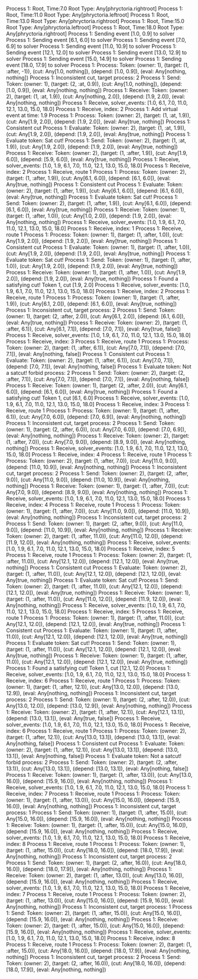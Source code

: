 Process 1: Root, Time:7.0 Root Type: Any[phryctoria.rightroot]
Process 1: Root, Time:11.0 Root Type: Any[phryctoria.leftroot]
Process 1: Root, Time:13.0 Root Type: Any[phryctoria.rightroot]
Process 1: Root, Time:15.0 Root Type: Any[phryctoria.leftroot]
Process 1: Root, Time:18.0 Root Type: Any[phryctoria.rightroot]
Process 1: Sending event [1.0, 0.9] to solver
Process 1: Sending event [6.1, 6.0] to solver
Process 1: Sending event [7.0, 6.9] to solver
Process 1: Sending event [11.0, 10.9] to solver
Process 1: Sending event [12.1, 12.0] to solver
Process 1: Sending event [13.0, 12.9] to solver
Process 1: Sending event [15.0, 14.9] to solver
Process 1: Sending event [18.0, 17.9] to solver
Process 1: Process: Token: (owner: 1), (target: (1, :after, -1)),  (cut: Any[1.0, nothing]), (depend: [1.0, 0.9]), (eval: Any[nothing, nothing])
Process 1: Inconsistent cut, target process: 2
Process 1: Send: Token: (owner: 1), (target: (2, :at, 0.9)),  (cut: Any[1.0, nothing]), (depend: [1.0, 0.9]), (eval: Any[nothing, nothing])
Process 1: Receive: Token: (owner: 2), (target: (1, :at, 1.9)),  (cut: Any[nothing, 2.0]), (depend: [1.9, 2.0]), (eval: Any[nothing, nothing])
Process 1: Receive, solver_events: [1.0, 6.1, 7.0, 11.0, 12.1, 13.0, 15.0, 18.0]
Process 1: Receive, index: 2
Process 1: Add virtual event at time: 1.9
Process 1: Process: Token: (owner: 2), (target: (1, :at, 1.9)),  (cut: Any[1.9, 2.0]), (depend: [1.9, 2.0]), (eval: Any[true, nothing])
Process 1: Consistent cut
Process 1: Evaluate: Token: (owner: 2), (target: (1, :at, 1.9)),  (cut: Any[1.9, 2.0]), (depend: [1.9, 2.0]), (eval: Any[true, nothing])
Process 1: Evaluate token: Sat cut!
Process 1: Send: Token: (owner: 2), (target: (1, :at, 1.9)),  (cut: Any[1.9, 2.0]), (depend: [1.9, 2.0]), (eval: Any[true, nothing])
Process 1: Receive: Token: (owner: 2), (target: (1, :after, 1.9)),  (cut: Any[1.9, 6.0]), (depend: [5.9, 6.0]), (eval: Any[true, nothing])
Process 1: Receive, solver_events: [1.0, 1.9, 6.1, 7.0, 11.0, 12.1, 13.0, 15.0, 18.0]
Process 1: Receive, index: 2
Process 1: Receive, route 1
Process 1: Process: Token: (owner: 2), (target: (1, :after, 1.9)),  (cut: Any[6.1, 6.0]), (depend: [6.1, 6.0]), (eval: Any[true, nothing])
Process 1: Consistent cut
Process 1: Evaluate: Token: (owner: 2), (target: (1, :after, 1.9)),  (cut: Any[6.1, 6.0]), (depend: [6.1, 6.0]), (eval: Any[true, nothing])
Process 1: Evaluate token: Sat cut!
Process 1: Send: Token: (owner: 2), (target: (1, :after, 1.9)),  (cut: Any[6.1, 6.0]), (depend: [6.1, 6.0]), (eval: Any[true, nothing])
Process 1: Receive: Token: (owner: 1), (target: (1, :after, 1.0)),  (cut: Any[1.0, 2.0]), (depend: [1.9, 2.0]), (eval: Any[nothing, nothing])
Process 1: Receive, solver_events: [1.0, 1.9, 6.1, 7.0, 11.0, 12.1, 13.0, 15.0, 18.0]
Process 1: Receive, index: 1
Process 1: Receive, route 1
Process 1: Process: Token: (owner: 1), (target: (1, :after, 1.0)),  (cut: Any[1.9, 2.0]), (depend: [1.9, 2.0]), (eval: Any[true, nothing])
Process 1: Consistent cut
Process 1: Evaluate: Token: (owner: 1), (target: (1, :after, 1.0)),  (cut: Any[1.9, 2.0]), (depend: [1.9, 2.0]), (eval: Any[true, nothing])
Process 1: Evaluate token: Sat cut!
Process 1: Send: Token: (owner: 1), (target: (1, :after, 1.0)),  (cut: Any[1.9, 2.0]), (depend: [1.9, 2.0]), (eval: Any[true, nothing])
Process 1: Receive: Token: (owner: 1), (target: (1, :after, 1.0)),  (cut: Any[1.9, 2.0]), (depend: [1.9, 2.0]), (eval: Any[true, nothing])
Process 1: Found a satisfying cut! Token 1, cut [1.9, 2.0]
Process 1: Receive, solver_events: [1.0, 1.9, 6.1, 7.0, 11.0, 12.1, 13.0, 15.0, 18.0]
Process 1: Receive, index: 2
Process 1: Receive, route 1
Process 1: Process: Token: (owner: 1), (target: (1, :after, 1.9)),  (cut: Any[6.1, 2.0]), (depend: [6.1, 6.0]), (eval: Any[true, nothing])
Process 1: Inconsistent cut, target process: 2
Process 1: Send: Token: (owner: 1), (target: (2, :after, 2.0)),  (cut: Any[6.1, 2.0]), (depend: [6.1, 6.0]), (eval: Any[true, nothing])
Process 1: Receive: Token: (owner: 2), (target: (1, :after, 6.1)),  (cut: Any[6.1, 7.1]), (depend: [7.0, 7.1]), (eval: Any[true, false])
Process 1: Receive, solver_events: [1.0, 1.9, 6.1, 7.0, 11.0, 12.1, 13.0, 15.0, 18.0]
Process 1: Receive, index: 3
Process 1: Receive, route 1
Process 1: Process: Token: (owner: 2), (target: (1, :after, 6.1)),  (cut: Any[7.0, 7.1]), (depend: [7.0, 7.1]), (eval: Any[nothing, false])
Process 1: Consistent cut
Process 1: Evaluate: Token: (owner: 2), (target: (1, :after, 6.1)),  (cut: Any[7.0, 7.1]), (depend: [7.0, 7.1]), (eval: Any[nothing, false])
Process 1: Evaluate token: Not a satcut! forbid process: 2
Process 1: Send: Token: (owner: 2), (target: (2, :after, 7.1)),  (cut: Any[7.0, 7.1]), (depend: [7.0, 7.1]), (eval: Any[nothing, false])
Process 1: Receive: Token: (owner: 1), (target: (2, :after, 2.0)),  (cut: Any[6.1, 6.0]), (depend: [6.1, 6.0]), (eval: Any[true, nothing])
Process 1: Found a satisfying cut! Token 1, cut [6.1, 6.0]
Process 1: Receive, solver_events: [1.0, 1.9, 6.1, 7.0, 11.0, 12.1, 13.0, 15.0, 18.0]
Process 1: Receive, index: 3
Process 1: Receive, route 1
Process 1: Process: Token: (owner: 1), (target: (1, :after, 6.1)),  (cut: Any[7.0, 6.0]), (depend: [7.0, 6.9]), (eval: Any[nothing, nothing])
Process 1: Inconsistent cut, target process: 2
Process 1: Send: Token: (owner: 1), (target: (2, :after, 6.0)),  (cut: Any[7.0, 6.0]), (depend: [7.0, 6.9]), (eval: Any[nothing, nothing])
Process 1: Receive: Token: (owner: 2), (target: (1, :after, 7.0)),  (cut: Any[7.0, 9.0]), (depend: [8.9, 9.0]), (eval: Any[nothing, nothing])
Process 1: Receive, solver_events: [1.0, 1.9, 6.1, 7.0, 11.0, 12.1, 13.0, 15.0, 18.0]
Process 1: Receive, index: 4
Process 1: Receive, route 1
Process 1: Process: Token: (owner: 2), (target: (1, :after, 7.0)),  (cut: Any[11.0, 9.0]), (depend: [11.0, 10.9]), (eval: Any[nothing, nothing])
Process 1: Inconsistent cut, target process: 2
Process 1: Send: Token: (owner: 2), (target: (2, :after, 9.0)),  (cut: Any[11.0, 9.0]), (depend: [11.0, 10.9]), (eval: Any[nothing, nothing])
Process 1: Receive: Token: (owner: 1), (target: (1, :after, 7.0)),  (cut: Any[7.0, 9.0]), (depend: [8.9, 9.0]), (eval: Any[nothing, nothing])
Process 1: Receive, solver_events: [1.0, 1.9, 6.1, 7.0, 11.0, 12.1, 13.0, 15.0, 18.0]
Process 1: Receive, index: 4
Process 1: Receive, route 1
Process 1: Process: Token: (owner: 1), (target: (1, :after, 7.0)),  (cut: Any[11.0, 9.0]), (depend: [11.0, 10.9]), (eval: Any[nothing, nothing])
Process 1: Inconsistent cut, target process: 2
Process 1: Send: Token: (owner: 1), (target: (2, :after, 9.0)),  (cut: Any[11.0, 9.0]), (depend: [11.0, 10.9]), (eval: Any[nothing, nothing])
Process 1: Receive: Token: (owner: 2), (target: (1, :after, 11.0)),  (cut: Any[11.0, 12.0]), (depend: [11.9, 12.0]), (eval: Any[nothing, nothing])
Process 1: Receive, solver_events: [1.0, 1.9, 6.1, 7.0, 11.0, 12.1, 13.0, 15.0, 18.0]
Process 1: Receive, index: 5
Process 1: Receive, route 1
Process 1: Process: Token: (owner: 2), (target: (1, :after, 11.0)),  (cut: Any[12.1, 12.0]), (depend: [12.1, 12.0]), (eval: Any[true, nothing])
Process 1: Consistent cut
Process 1: Evaluate: Token: (owner: 2), (target: (1, :after, 11.0)),  (cut: Any[12.1, 12.0]), (depend: [12.1, 12.0]), (eval: Any[true, nothing])
Process 1: Evaluate token: Sat cut!
Process 1: Send: Token: (owner: 2), (target: (1, :after, 11.0)),  (cut: Any[12.1, 12.0]), (depend: [12.1, 12.0]), (eval: Any[true, nothing])
Process 1: Receive: Token: (owner: 1), (target: (1, :after, 11.0)),  (cut: Any[11.0, 12.0]), (depend: [11.9, 12.0]), (eval: Any[nothing, nothing])
Process 1: Receive, solver_events: [1.0, 1.9, 6.1, 7.0, 11.0, 12.1, 13.0, 15.0, 18.0]
Process 1: Receive, index: 5
Process 1: Receive, route 1
Process 1: Process: Token: (owner: 1), (target: (1, :after, 11.0)),  (cut: Any[12.1, 12.0]), (depend: [12.1, 12.0]), (eval: Any[true, nothing])
Process 1: Consistent cut
Process 1: Evaluate: Token: (owner: 1), (target: (1, :after, 11.0)),  (cut: Any[12.1, 12.0]), (depend: [12.1, 12.0]), (eval: Any[true, nothing])
Process 1: Evaluate token: Sat cut!
Process 1: Send: Token: (owner: 1), (target: (1, :after, 11.0)),  (cut: Any[12.1, 12.0]), (depend: [12.1, 12.0]), (eval: Any[true, nothing])
Process 1: Receive: Token: (owner: 1), (target: (1, :after, 11.0)),  (cut: Any[12.1, 12.0]), (depend: [12.1, 12.0]), (eval: Any[true, nothing])
Process 1: Found a satisfying cut! Token 1, cut [12.1, 12.0]
Process 1: Receive, solver_events: [1.0, 1.9, 6.1, 7.0, 11.0, 12.1, 13.0, 15.0, 18.0]
Process 1: Receive, index: 6
Process 1: Receive, route 1
Process 1: Process: Token: (owner: 1), (target: (1, :after, 12.1)),  (cut: Any[13.0, 12.0]), (depend: [13.0, 12.9]), (eval: Any[nothing, nothing])
Process 1: Inconsistent cut, target process: 2
Process 1: Send: Token: (owner: 1), (target: (2, :after, 12.0)),  (cut: Any[13.0, 12.0]), (depend: [13.0, 12.9]), (eval: Any[nothing, nothing])
Process 1: Receive: Token: (owner: 2), (target: (1, :after, 12.1)),  (cut: Any[12.1, 13.1]), (depend: [13.0, 13.1]), (eval: Any[true, false])
Process 1: Receive, solver_events: [1.0, 1.9, 6.1, 7.0, 11.0, 12.1, 13.0, 15.0, 18.0]
Process 1: Receive, index: 6
Process 1: Receive, route 1
Process 1: Process: Token: (owner: 2), (target: (1, :after, 12.1)),  (cut: Any[13.0, 13.1]), (depend: [13.0, 13.1]), (eval: Any[nothing, false])
Process 1: Consistent cut
Process 1: Evaluate: Token: (owner: 2), (target: (1, :after, 12.1)),  (cut: Any[13.0, 13.1]), (depend: [13.0, 13.1]), (eval: Any[nothing, false])
Process 1: Evaluate token: Not a satcut! forbid process: 2
Process 1: Send: Token: (owner: 2), (target: (2, :after, 13.1)),  (cut: Any[13.0, 13.1]), (depend: [13.0, 13.1]), (eval: Any[nothing, false])
Process 1: Receive: Token: (owner: 1), (target: (1, :after, 13.0)),  (cut: Any[13.0, 16.0]), (depend: [15.9, 16.0]), (eval: Any[nothing, nothing])
Process 1: Receive, solver_events: [1.0, 1.9, 6.1, 7.0, 11.0, 12.1, 13.0, 15.0, 18.0]
Process 1: Receive, index: 7
Process 1: Receive, route 1
Process 1: Process: Token: (owner: 1), (target: (1, :after, 13.0)),  (cut: Any[15.0, 16.0]), (depend: [15.9, 16.0]), (eval: Any[nothing, nothing])
Process 1: Inconsistent cut, target process: 1
Process 1: Send: Token: (owner: 1), (target: (1, :after, 15.0)),  (cut: Any[15.0, 16.0]), (depend: [15.9, 16.0]), (eval: Any[nothing, nothing])
Process 1: Receive: Token: (owner: 1), (target: (1, :after, 15.0)),  (cut: Any[15.0, 16.0]), (depend: [15.9, 16.0]), (eval: Any[nothing, nothing])
Process 1: Receive, solver_events: [1.0, 1.9, 6.1, 7.0, 11.0, 12.1, 13.0, 15.0, 18.0]
Process 1: Receive, index: 8
Process 1: Receive, route 1
Process 1: Process: Token: (owner: 1), (target: (1, :after, 15.0)),  (cut: Any[18.0, 16.0]), (depend: [18.0, 17.9]), (eval: Any[nothing, nothing])
Process 1: Inconsistent cut, target process: 2
Process 1: Send: Token: (owner: 1), (target: (2, :after, 16.0)),  (cut: Any[18.0, 16.0]), (depend: [18.0, 17.9]), (eval: Any[nothing, nothing])
Process 1: Receive: Token: (owner: 2), (target: (1, :after, 13.0)),  (cut: Any[13.0, 16.0]), (depend: [15.9, 16.0]), (eval: Any[nothing, nothing])
Process 1: Receive, solver_events: [1.0, 1.9, 6.1, 7.0, 11.0, 12.1, 13.0, 15.0, 18.0]
Process 1: Receive, index: 7
Process 1: Receive, route 1
Process 1: Process: Token: (owner: 2), (target: (1, :after, 13.0)),  (cut: Any[15.0, 16.0]), (depend: [15.9, 16.0]), (eval: Any[nothing, nothing])
Process 1: Inconsistent cut, target process: 1
Process 1: Send: Token: (owner: 2), (target: (1, :after, 15.0)),  (cut: Any[15.0, 16.0]), (depend: [15.9, 16.0]), (eval: Any[nothing, nothing])
Process 1: Receive: Token: (owner: 2), (target: (1, :after, 15.0)),  (cut: Any[15.0, 16.0]), (depend: [15.9, 16.0]), (eval: Any[nothing, nothing])
Process 1: Receive, solver_events: [1.0, 1.9, 6.1, 7.0, 11.0, 12.1, 13.0, 15.0, 18.0]
Process 1: Receive, index: 8
Process 1: Receive, route 1
Process 1: Process: Token: (owner: 2), (target: (1, :after, 15.0)),  (cut: Any[18.0, 16.0]), (depend: [18.0, 17.9]), (eval: Any[nothing, nothing])
Process 1: Inconsistent cut, target process: 2
Process 1: Send: Token: (owner: 2), (target: (2, :after, 16.0)),  (cut: Any[18.0, 16.0]), (depend: [18.0, 17.9]), (eval: Any[nothing, nothing])